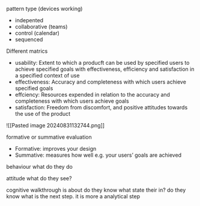 pattern type (devices working)

- indepented
- collaborative (teams)
- control (calendar)
- sequenced

Different matrics

- usability: Extent to which a producft can be used by specified users to achieve specified goals with effectiveness, efficiency and satisfaction in a specified context of use
- effectiveness: Accuracy and completeness with which users achieve specified goals
- effciency: Resources expended in relation to the accuracy and completeness with which users achieve goals
- satisfaction: Freedom from discomfort, and positive attitudes towards the use of the product

![[Pasted image 20240831132744.png]]

formative or summative evaluation

- Formative: improves your design
- Summative: measures how well e.g. your users’ goals are achieved

behaviour what do they do

attitude what do they see?

cognitive walkthrough is about do they know what state their in? do they know what is the next step. it is more a analytical step